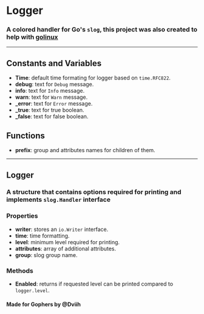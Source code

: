 # Logger
### A colored handler for Go's `slog`, this project was also created to help with [golinux](https://github.com/Dviih/golinux)

---

## Constants and Variables
- **Time**: default time formating for logger based on `time.RFC822`.
- **debug**: text for `Debug` message.
- **info**: text for `Info` message.
- **warn**: text for `Warn` message.
- **_error**: text for `Error` message.
- **_true**: text for true boolean.
- **_false**: text for false boolean.

## Functions
- **prefix**: group and attributes names for children of them.

---

## Logger
### A structure that contains options required for printing and implements `slog.Handler` interface

### Properties
- **writer**: stores an `io.Writer` interface.
- **time**: time formatting.
- **level**: minimum level required for printing.
- **attributes**: array of additional attributes.
- **group**: slog group name.

### Methods
- **Enabled**: returns if requested level can be printed compared to `logger.level`.
#### Made for Gophers by @Dviih
